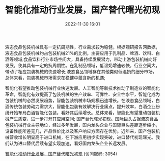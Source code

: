 ﻿---
title: 智能化推动行业发展，国产替代曙光初现
date: 2022-11-30 16:01
tags:
- 液态食品包装机械
updated: 1970-01-01 08:00:00
---

液态食品包装机械具有一定抗周期性，行业需求较为稳健。根据观研报告网数据，液态食品包装机械约占包装机械21%的比例，主要应用于乳制品、啤酒、饮料、白酒等领域;食品饮料行业市场空间大，具备持续发展潜力，带动上游包装机械向好发展，使其具有一定的抗周期性。在乳制品领域，低温奶增速较快，行业空间大，带动了相应包装机械的快速增长;液态食品领域存在其他类似低温奶的细分市场，总体来看，包装机械市场需求在稳健中蕴含新的机遇;
<!-- more -->
智能化有望推动包装机械行业快速发展。人工智能等新技术推动了制造业的智能化革命，智能化有效提高了包装机械的生产效率、可靠性、安全性水平，智能化成为包装机械的必然发展趋势，智能包装机械市场规模迅速增长。在液态食品领域，白酒传统包装劳动力需求大，智能化包装有效解决行业痛点，提升效率，白酒企业纷纷开始布局白酒智能化包装，看好其后续增长。总体来看，智能化有望推动包装机械产生质变，进一步打开其应用空间;
国产替代曙光初现。国际巨头占据液态食品包装机械行业主导地位，经过多年发展，国内龙头企业与国际巨头差距逐步缩小，设备性能所差无几，产品性价比以及客户响应方面存在优势。近年来，国产包装机械营收增长明显高于进口机械，在下游应用初步实现突破，进口替代初现曙光。我们认为进口替代后续有望实现加速，看好国内龙头企业长远发展。

[智能化推动行业发展，国产替代曙光初现](https://url12.ctfile.com/f/3948612-738822333-5e10b0?p=3054)
(访问密码: 3054)

